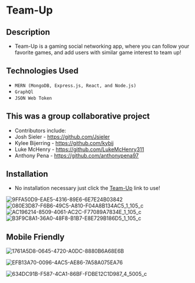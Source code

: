 # Team-Up

## Description
* Team-Up is a gaming social networking app, where you can follow your favorite games, and add users with similar game interest to team up!

## Technologies Used
* `MERN (MongoDB, Express.js, React, and Node.js)`
* `GraphQl`
* `JSON Web Token`


## This was a group collaborative project
* Contributors include:
* Josh Sieler - https://github.com/Jsieler
* Kylee Bijerring - https://github.com/kybij
* Luke McHenry - https://github.com/LukeMcHenry311
* Anthony Pena - https://github.com/anthonypena97

## Installation 
* No installation necessary just click the <a href="https://protected-depths-21600.herokuapp.com/">Team-Up</a> link to use!

![9FFA50D9-EAE5-4316-89E6-6E7E24B03842](https://user-images.githubusercontent.com/80868375/135702913-a4f26a1a-4ab1-45a8-8eb6-939a6333e320.jpeg)
![080E3D87-F6B6-49C5-A810-F04A8B134AC5_1_105_c](https://user-images.githubusercontent.com/80868375/135702915-6c519162-6cbf-45ef-b0b5-ef7fecfeea7d.jpeg)
![AC196214-8509-4061-AC2C-F77089A7834E_1_105_c](https://user-images.githubusercontent.com/80868375/135706271-124dd386-e35e-46af-af8a-2add619e6a72.jpeg)
![B3F9C8A1-36A0-48F8-B1B7-E8E729B186D5_1_105_c](https://user-images.githubusercontent.com/80868375/135706350-729bfcea-a07a-4458-ae70-cd2f568f8cf3.jpeg)

## Mobile Friendly
![1761A5D8-0645-4720-A0DC-8880B6A68E6B](https://user-images.githubusercontent.com/80868375/135706129-77bff0ff-1706-4201-8540-755ac99043f8.jpeg)

![EFB13A70-0096-4AC5-AE86-7A58A075EA76](https://user-images.githubusercontent.com/80868375/135706131-495eb58c-1b59-4d3f-9f3b-855205ef00cf.jpeg)

![634DC91B-F587-4CA1-86BF-FDBE12C1D987_4_5005_c](https://user-images.githubusercontent.com/80868375/135706132-af8d1bd1-34b6-49cd-a797-ca58bda325f4.jpeg)
